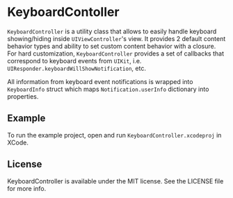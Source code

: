 # KeyboardContoller

`KeyboardController` is a utility class that allows to easily handle keyboard showing/hiding inside `UIViewController`'s view. It provides 2 default content behavior types and ability to set custom content behavior with a closure.  
For hard customization, `KeyboardController` provides a set of callbacks that correspond to keyboard events from `UIKit`, i.e. `UIResponder.keyboardWillShowNotification`, etc.

All information from keyboard event notifications is wrapped into `KeyboardInfo` struct which maps `Notification.userInfo` dictionary into properties.

## Example

To run the example project, open and run `KeyboardController.xcodeproj` in XCode.

## License

KeyboardController is available under the MIT license. See the LICENSE file for more info.
